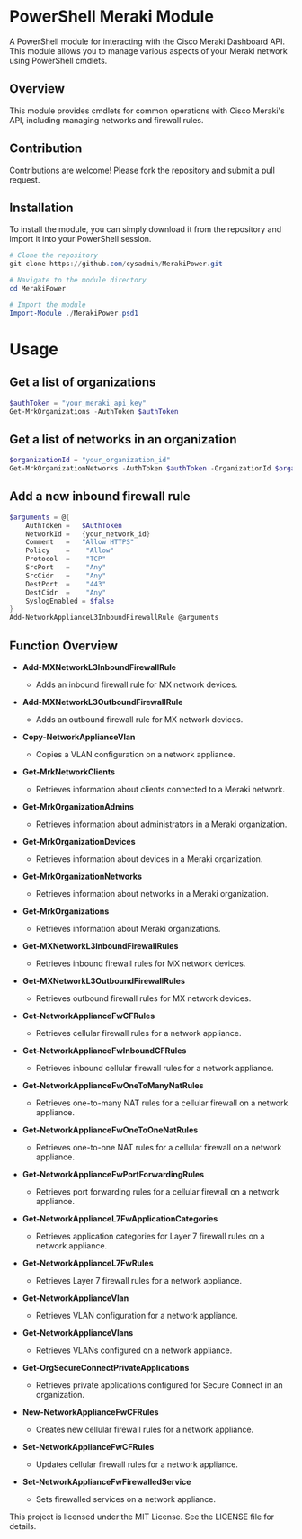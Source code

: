 # PowerShell Meraki Module

A PowerShell module for interacting with the Cisco Meraki Dashboard API. This module allows you to manage various aspects of your Meraki network using PowerShell cmdlets.

## Overview

This module provides cmdlets for common operations with Cisco Meraki's API, including managing networks and firewall rules.

## Contribution

Contributions are welcome! Please fork the repository and submit a pull request.

## Installation

To install the module, you can simply download it from the repository and import it into your PowerShell session.

```powershell
# Clone the repository
git clone https://github.com/cysadmin/MerakiPower.git

# Navigate to the module directory
cd MerakiPower

# Import the module
Import-Module ./MerakiPower.psd1
```

# Usage
## Get a list of organizations
```powershell
$authToken = "your_meraki_api_key"
Get-MrkOrganizations -AuthToken $authToken
```

## Get a list of networks in an organization
```powershell
$organizationId = "your_organization_id"
Get-MrkOrganizationNetworks -AuthToken $authToken -OrganizationId $organizationId
```

## Add a new inbound firewall rule
```powershell
$arguments = @{
    AuthToken =   $AuthToken
    NetworkId =   {your_network_id}
    Comment   =   "Allow HTTPS"
    Policy    =    "Allow"
    Protocol  =    "TCP"
    SrcPort   =    "Any"
    SrcCidr   =    "Any"
    DestPort  =    "443"
    DestCidr  =    "Any"
    SyslogEnabled = $false
}
Add-NetworkApplianceL3InboundFirewallRule @arguments
```
## Function Overview

- **Add-MXNetworkL3InboundFirewallRule**
  - Adds an inbound firewall rule for MX network devices.

- **Add-MXNetworkL3OutboundFirewallRule**
  - Adds an outbound firewall rule for MX network devices.

- **Copy-NetworkApplianceVlan**
  - Copies a VLAN configuration on a network appliance.

- **Get-MrkNetworkClients**
  - Retrieves information about clients connected to a Meraki network.

- **Get-MrkOrganizationAdmins**
  - Retrieves information about administrators in a Meraki organization.

- **Get-MrkOrganizationDevices**
  - Retrieves information about devices in a Meraki organization.

- **Get-MrkOrganizationNetworks**
  - Retrieves information about networks in a Meraki organization.

- **Get-MrkOrganizations**
  - Retrieves information about Meraki organizations.

- **Get-MXNetworkL3InboundFirewallRules**
  - Retrieves inbound firewall rules for MX network devices.

- **Get-MXNetworkL3OutboundFirewallRules**
  - Retrieves outbound firewall rules for MX network devices.

- **Get-NetworkApplianceFwCFRules**
  - Retrieves cellular firewall rules for a network appliance.

- **Get-NetworkApplianceFwInboundCFRules**
  - Retrieves inbound cellular firewall rules for a network appliance.

- **Get-NetworkApplianceFwOneToManyNatRules**
  - Retrieves one-to-many NAT rules for a cellular firewall on a network appliance.

- **Get-NetworkApplianceFwOneToOneNatRules**
  - Retrieves one-to-one NAT rules for a cellular firewall on a network appliance.

- **Get-NetworkApplianceFwPortForwardingRules**
  - Retrieves port forwarding rules for a cellular firewall on a network appliance.

- **Get-NetworkApplianceL7FwApplicationCategories**
  - Retrieves application categories for Layer 7 firewall rules on a network appliance.

- **Get-NetworkApplianceL7FwRules**
  - Retrieves Layer 7 firewall rules for a network appliance.

- **Get-NetworkApplianceVlan**
  - Retrieves VLAN configuration for a network appliance.

- **Get-NetworkApplianceVlans**
  - Retrieves VLANs configured on a network appliance.

- **Get-OrgSecureConnectPrivateApplications**
  - Retrieves private applications configured for Secure Connect in an organization.

- **New-NetworkApplianceFwCFRules**
  - Creates new cellular firewall rules for a network appliance.

- **Set-NetworkApplianceFwCFRules**
  - Updates cellular firewall rules for a network appliance.

- **Set-NetworkApplianceFwFirewalledService**
  - Sets firewalled services on a network appliance.




This project is licensed under the MIT License. See the LICENSE file for details.
